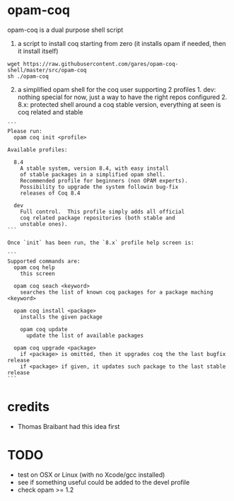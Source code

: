 # opam-coq

opam-coq is a dual purpose shell script

  1. a script to install coq starting from zero (it installs opam if needed, then it install itself)
  
  ```
  wget https://raw.githubusercontent.com/gares/opam-coq-shell/master/src/opam-coq
  sh ./opam-coq
  ```
  
  2. a simplified opam shell for the coq user supporting 2 profiles
    1. dev: nothing special for now, just a way to have the right repos configured
    2. 8.x: protected shell around a coq stable version, everything at seen is coq related and stable
    
    ```
	Please run:
	  opam coq init <profile>

	Available profiles:

	  8.4
	    A stable system, version 8.4, with easy install
	    of stable packages in a simplified opam shell.
	    Recommended profile for beginners (non OPAM experts).
	    Possibility to upgrade the system followin bug-fix
	    releases of Coq 8.4

	  dev
	    Full control.  This profile simply adds all official
	    coq related package repositories (both stable and
	    unstable ones).
    ```

    Once `init` has been run, the `8.x` profile help screen is:
		
    ```
    Supported commands are:
      opam coq help
        this screen
    
      opam coq seach <keyword>
        searches the list of known coq packages for a package maching <keyword>
    
      opam coq install <package>
        installs the given package
    
    	opam coq update
    	  update the list of available packages
    
      opam coq upgrade <package>
        if <package> is omitted, then it upgrades coq the the last bugfix release
        if <package> if given, it updates such package to the last stable release
    ```

# credits
- Thomas Braibant had this idea first

# TODO
- test on OSX or Linux (with no Xcode/gcc installed)
- see if something useful could be added to the devel profile
- check opam >= 1.2
  
